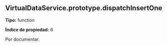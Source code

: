 ## VirtualDataService.prototype.dispatchInsertOne

**Tipo:** function

**Índice de propiedad:** 6

Por documentar.



